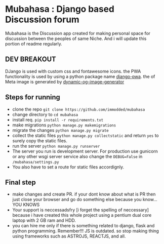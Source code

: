 # Mubahasa : Django based Discussion forum

Mubahasa is the Discussion app created for making personal space for discussion between the peoples of same Niche. And i will update this portion of readme regularly.

## DEV BREAKOUT
DJango is used with custom css and fontawesome icons. the PWA functionality is used by using a python package name [django-pwa](https://github.com/silviolleite/django-pwa). the of Meta image is generated by [dynamic-og-image-generator](https://dynamic-og-image-generator.vercel.app)


## Steps for running
- clone the repo ```git clone https://github.com/immodded/mubahasa```
- change directory to ```cd mubahasa```
- install req. ```pip install -r requirements.txt```
- make migrations ```python manage.py makemigrations```
- migrate the changes ```python manage.py migrate```
- collect the static files ```python manage.py collectstatic``` and return ```yes``` to surely copy the static files.
- run the server ```python manage.py runserver```
- The server you run is development server. For production use gunicorn or any other wsgi server service also change the ```DEBUG=False``` in ```/mubahasa/settings.py``` 
- You also have to set a route for static files accordignly.

## Final step
- make changes and create PR. if your dont know about what is PR then just close your browser and go do something else because you know... YOU KNOWS
- Your support is neccessadsfry [i forget the spelling of neccessary] because i have created this whole project using a pentium dual core laptop with 2 GB ram and HDD.
- you can hire me only if there is something related to django, flask and python programming. Remember!!! JS is outdated. so stop making thing using frameworks such as ASTROJS, REACTJS, and all.